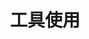 ---
title: 工具使用
slug: tu
menu:
  sidebar:
    name: 工具使用
    identifier: tool-usage
    weight: 5
---
